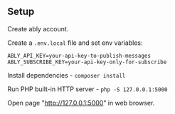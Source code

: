 ## Setup

Create ably account.

Create a `.env.local` file and set env variables:

```
ABLY_API_KEY=your-api-key-to-publish-messages
ABLY_SUBSCRIBE_KEY=your-api-key-only-for-subscribe
```

Install dependencies - `composer install`

Run PHP built-in HTTP server - `php -S 127.0.0.1:5000` 

Open page "http://127.0.0.1:5000" in web browser.
